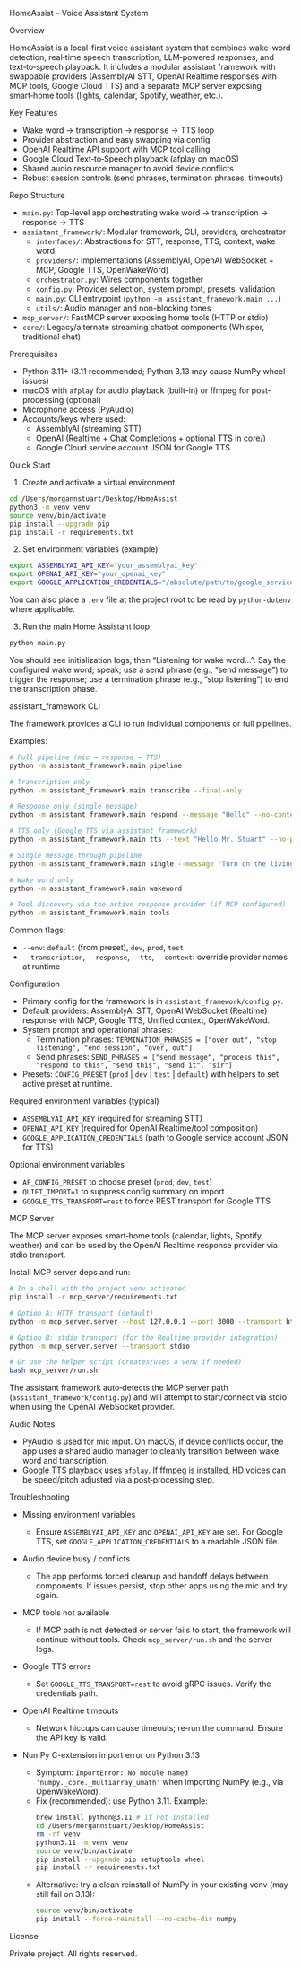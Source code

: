 HomeAssist – Voice Assistant System

Overview

HomeAssist is a local-first voice assistant system that combines wake-word detection, real‑time speech transcription, LLM‑powered responses, and text‑to‑speech playback. It includes a modular assistant framework with swappable providers (AssemblyAI STT, OpenAI Realtime responses with MCP tools, Google Cloud TTS) and a separate MCP server exposing smart‑home tools (lights, calendar, Spotify, weather, etc.).

Key Features

- Wake word → transcription → response → TTS loop
- Provider abstraction and easy swapping via config
- OpenAI Realtime API support with MCP tool calling
- Google Cloud Text‑to‑Speech playback (afplay on macOS)
- Shared audio resource manager to avoid device conflicts
- Robust session controls (send phrases, termination phrases, timeouts)

Repo Structure

- `main.py`: Top-level app orchestrating wake word → transcription → response → TTS
- `assistant_framework/`: Modular framework, CLI, providers, orchestrator
  - `interfaces/`: Abstractions for STT, response, TTS, context, wake word
  - `providers/`: Implementations (AssemblyAI, OpenAI WebSocket + MCP, Google TTS, OpenWakeWord)
  - `orchestrator.py`: Wires components together
  - `config.py`: Provider selection, system prompt, presets, validation
  - `main.py`: CLI entrypoint (`python -m assistant_framework.main ...`)
  - `utils/`: Audio manager and non-blocking tones
- `mcp_server/`: FastMCP server exposing home tools (HTTP or stdio)
- `core/`: Legacy/alternate streaming chatbot components (Whisper, traditional chat)

Prerequisites

- Python 3.11+ (3.11 recommended; Python 3.13 may cause NumPy wheel issues)
- macOS with `afplay` for audio playback (built-in) or ffmpeg for post-processing (optional)
- Microphone access (PyAudio)
- Accounts/keys where used:
  - AssemblyAI (streaming STT)
  - OpenAI (Realtime + Chat Completions + optional TTS in core/)
  - Google Cloud service account JSON for Google TTS

Quick Start

1) Create and activate a virtual environment

```bash
cd /Users/morgannstuart/Desktop/HomeAssist
python3 -m venv venv
source venv/bin/activate
pip install --upgrade pip
pip install -r requirements.txt
```

2) Set environment variables (example)

```bash
export ASSEMBLYAI_API_KEY="your_assemblyai_key"
export OPENAI_API_KEY="your_openai_key"
export GOOGLE_APPLICATION_CREDENTIALS="/absolute/path/to/google_service_account.json"
```

You can also place a `.env` file at the project root to be read by `python-dotenv` where applicable.

3) Run the main Home Assistant loop

```bash
python main.py
```

You should see initialization logs, then “Listening for wake word…”. Say the configured wake word; speak; use a send phrase (e.g., “send message”) to trigger the response; use a termination phrase (e.g., “stop listening”) to end the transcription phase.

assistant_framework CLI

The framework provides a CLI to run individual components or full pipelines.

Examples:

```bash
# Full pipeline (mic → response → TTS)
python -m assistant_framework.main pipeline

# Transcription only
python -m assistant_framework.main transcribe --final-only

# Response only (single message)
python -m assistant_framework.main respond --message "Hello" --no-context

# TTS only (Google TTS via assistant_framework)
python -m assistant_framework.main tts --text "Hello Mr. Stuart" --no-play --save speech_audio/hello.mp3

# Single message through pipeline
python -m assistant_framework.main single --message "Turn on the living room lights"

# Wake word only
python -m assistant_framework.main wakeword

# Tool discovery via the active response provider (if MCP configured)
python -m assistant_framework.main tools
```

Common flags:

- `--env`: `default` (from preset), `dev`, `prod`, `test`
- `--transcription`, `--response`, `--tts`, `--context`: override provider names at runtime

Configuration

- Primary config for the framework is in `assistant_framework/config.py`.
- Default providers: AssemblyAI STT, OpenAI WebSocket (Realtime) response with MCP, Google TTS, Unified context, OpenWakeWord.
- System prompt and operational phrases:
  - Termination phrases: `TERMINATION_PHRASES = ["over out", "stop listening", "end session", "over, out"]`
  - Send phrases: `SEND_PHRASES = ["send message", "process this", "respond to this", "send this", "send it", "sir"]`
- Presets: `CONFIG_PRESET` (`prod` | `dev` | `test` | `default`) with helpers to set active preset at runtime.

Required environment variables (typical)

- `ASSEMBLYAI_API_KEY` (required for streaming STT)
- `OPENAI_API_KEY` (required for OpenAI Realtime/tool composition)
- `GOOGLE_APPLICATION_CREDENTIALS` (path to Google service account JSON for TTS)

Optional environment variables

- `AF_CONFIG_PRESET` to choose preset (`prod`, `dev`, `test`)
- `QUIET_IMPORT=1` to suppress config summary on import
- `GOOGLE_TTS_TRANSPORT=rest` to force REST transport for Google TTS

MCP Server

The MCP server exposes smart‑home tools (calendar, lights, Spotify, weather) and can be used by the OpenAI Realtime response provider via stdio transport.

Install MCP server deps and run:

```bash
# In a shell with the project venv activated
pip install -r mcp_server/requirements.txt

# Option A: HTTP transport (default)
python -m mcp_server.server --host 127.0.0.1 --port 3000 --transport http

# Option B: stdio transport (for the Realtime provider integration)
python -m mcp_server.server --transport stdio

# Or use the helper script (creates/uses a venv if needed)
bash mcp_server/run.sh
```

The assistant framework auto‑detects the MCP server path (`assistant_framework/config.py`) and will attempt to start/connect via stdio when using the OpenAI WebSocket provider.

Audio Notes

- PyAudio is used for mic input. On macOS, if device conflicts occur, the app uses a shared audio manager to cleanly transition between wake word and transcription.
- Google TTS playback uses `afplay`. If ffmpeg is installed, HD voices can be speed/pitch adjusted via a post‑processing step.

Troubleshooting

- Missing environment variables
  - Ensure `ASSEMBLYAI_API_KEY` and `OPENAI_API_KEY` are set. For Google TTS, set `GOOGLE_APPLICATION_CREDENTIALS` to a readable JSON file.

- Audio device busy / conflicts
  - The app performs forced cleanup and handoff delays between components. If issues persist, stop other apps using the mic and try again.

- MCP tools not available
  - If MCP path is not detected or server fails to start, the framework will continue without tools. Check `mcp_server/run.sh` and the server logs.

- Google TTS errors
  - Set `GOOGLE_TTS_TRANSPORT=rest` to avoid gRPC issues. Verify the credentials path.

- OpenAI Realtime timeouts
  - Network hiccups can cause timeouts; re‑run the command. Ensure the API key is valid.

- NumPy C-extension import error on Python 3.13
  - Symptom: `ImportError: No module named 'numpy._core._multiarray_umath'` when importing NumPy (e.g., via OpenWakeWord).
  - Fix (recommended): use Python 3.11. Example:
    ```bash
    brew install python@3.11 # if not installed
    cd /Users/morgannstuart/Desktop/HomeAssist
    rm -rf venv
    python3.11 -m venv venv
    source venv/bin/activate
    pip install --upgrade pip setuptools wheel
    pip install -r requirements.txt
    ```
  - Alternative: try a clean reinstall of NumPy in your existing venv (may still fail on 3.13):
    ```bash
    source venv/bin/activate
    pip install --force-reinstall --no-cache-dir numpy
    ```

License

Private project. All rights reserved.


